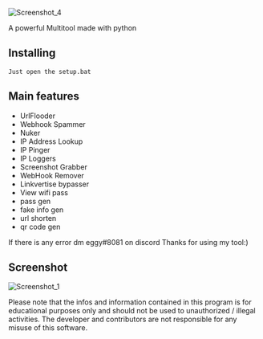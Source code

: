 <p align="center">
 
![Screenshot_4](https://github.com/eggy22/Bottle-Multitool/assets/106061655/6590ecbf-b883-483d-934f-98303eb9d66e)





A powerful Multitool made with python<br/>


## Installing
 

```
Just open the setup.bat
```

## Main features

* UrlFlooder
* Webhook Spammer
* Nuker
* IP Address Lookup
* IP Pinger
* IP Loggers
* Screenshot Grabber
* WebHook Remover
* Linkvertise bypasser
* View wifi pass
* pass gen
* fake info gen
* url shorten
* qr code gen
 
If there is any error dm eggy#8081 on discord 
Thanks for using my tool:)


## Screenshot
![Screenshot_1](https://github.com/eggy22/Bottle-Multitool/assets/106061655/80dcc1c8-4d83-4bb9-8ced-eb6b96203c38)



Please note that the infos and information contained in this program is for educational purposes only and should not be used to unauthorized / illegal activities. The developer and contributors are not responsible for any misuse of this software.

